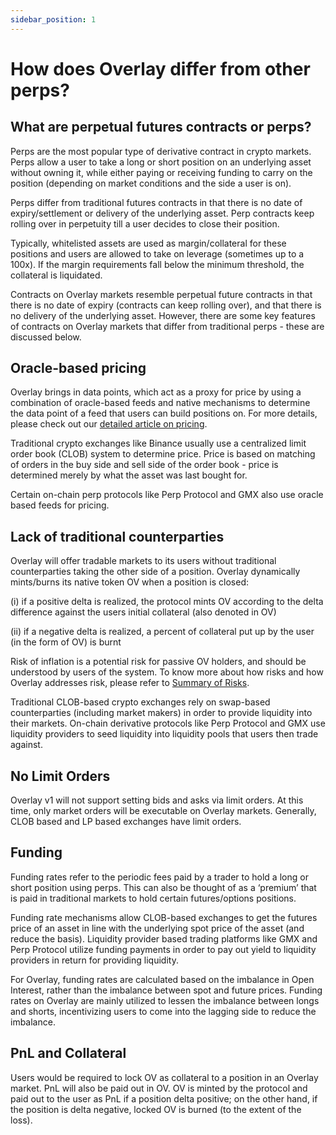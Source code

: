 ```yaml
---
sidebar_position: 1
---
```


# How does Overlay differ from other perps?


## What are perpetual futures contracts or perps?

Perps are the most popular type of derivative contract in crypto markets. Perps allow a user to take a long or short position on an underlying asset without owning it, while either paying or receiving funding to carry on the position (depending on market conditions and the side a user is on). 

Perps differ from traditional futures contracts in that there is no date of expiry/settlement or delivery of the underlying asset. Perp contracts keep rolling over in perpetuity till a user decides to close their position. 

Typically, whitelisted assets are used as margin/collateral for these positions and users are allowed to take on leverage (sometimes up to a 100x). If the margin requirements fall below the minimum threshold, the collateral is liquidated.

Contracts on Overlay markets resemble perpetual future contracts in that there is no date of expiry (contracts can keep rolling over), and that there is no delivery of the underlying asset. However, there are some key features of contracts on Overlay markets that differ from traditional perps - these are discussed below.


## Oracle-based pricing

Overlay brings in data points, which act as a proxy for price by using a combination of oracle-based feeds and native mechanisms to determine the data point of a feed that users can build positions on. For more details, please check out our [detailed article on pricing](https://mirror.xyz/0x7999C7f0b9f2259434b7aD130bBe36723a49E14e/vtmmujPcVINTIVavcsztrYHmP_N1mA4RwgYHmZ8lLdw). 

Traditional crypto exchanges like Binance usually use a centralized limit order book (CLOB) system to determine price. Price is based on matching of orders in the buy side and sell side of the order book - price is determined merely by what the asset was last bought for. 

Certain on-chain perp protocols like Perp Protocol and GMX also use oracle based feeds for pricing. 


## Lack of traditional counterparties

Overlay will offer tradable markets to its users without traditional counterparties taking the other side of a position. Overlay dynamically mints/burns its native token OV when a position is closed:

(i) if a positive delta is realized, the protocol mints OV according to the delta difference against the users initial collateral (also denoted in OV)

(ii) if a negative delta is realized, a percent of collateral put up by the user (in the form of OV) is burnt

Risk of inflation is a potential risk for passive OV holders, and should be understood by users of the system. To know more about how risks and how Overlay addresses risk, please refer to [Summary of Risks](https://overlay-docs-git-doc-ov-update-overlayprotocol.vercel.app/Security/Risks).

Traditional CLOB-based crypto exchanges rely on swap-based counterparties (including market makers) in order to provide liquidity into their markets. On-chain derivative protocols like Perp Protocol and GMX use liquidity providers to seed liquidity into liquidity pools that users then trade against.


## No Limit Orders

Overlay v1 will not support setting bids and asks via limit orders. At this time, only market orders will be executable on Overlay markets. Generally, CLOB based and LP based exchanges have limit orders.


## Funding

Funding rates refer to the periodic fees paid by a trader to hold a long or short position using perps. This can also be thought of as a ‘premium’ that is paid in traditional markets to hold certain futures/options positions. 

Funding rate mechanisms allow CLOB-based exchanges to get the futures price of an asset in line with the underlying spot price of the asset (and reduce the basis). Liquidity provider based trading platforms like GMX and Perp Protocol utilize funding payments in order to pay out yield to liquidity providers in return for providing liquidity.

For Overlay, funding rates are calculated based on the imbalance in Open Interest, rather than the imbalance between spot and future prices. Funding rates on Overlay are mainly utilized to lessen the imbalance between longs and shorts, incentivizing users to come into the lagging side to reduce the imbalance.


## PnL and Collateral

Users would be required to lock OV as collateral to a position in an Overlay market. PnL will also be paid out in OV. OV is minted by the protocol and paid out to the user as PnL if a position delta positive; on the other hand, if the position is delta negative, locked OV is burned (to the extent of the loss).